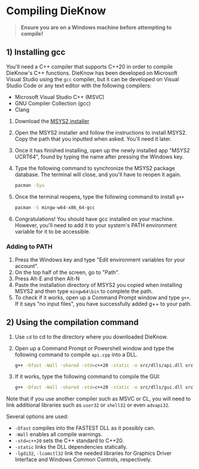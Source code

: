 # Compiling DieKnow

> **Ensure you are on a Windows machine before attempting to compile!**

## 1) Installing gcc

You'll need a C++ compiler that supports C++20 in order to compile DieKnow's C++ functions. DieKnow has been developed on Microsoft Visual Studio using the `gcc` compiler, but it can be developed on Visual Studio Code or any text editor with the following compilers:

* Microsoft Visual Studio C++ (MSVC)
* GNU Compiler Collection (gcc)
* Clang

1. Download the [MSYS2 installer](https://github.com/msys2/msys2-installer/releases/download/2024-07-27/msys2-x86_64-20240727.exe)
2. Open the MSYS2 installer and follow the instructions to install MSYS2. Copy the path that you inputted when asked. You'll need it later.
3. Once it has finished installing, open up the newly installed app "MSYS2 UCRT64", found by typing the name after pressing the Windows key.
4. Type the following command to synchronize the MSYS2 package database. The terminal will close, and you'll have to reopen it again.

   ```bash
   pacman -Syu
   ```
5. Once the terminal reopens, type the following command to install `g++`

   ```bash
   pacman -S mingw-w64-x86_64-gcc
   ```
6. Congratulations! You should have gcc installed on your machine. However, you'll need to add it to your system's PATH environment variable for it to be accessible.

### Adding to PATH

1. Press the Windows key and type "Edit environment variables for your account".
2. On the top half of the screen, go to "Path".
3. Press Alt-E and then Alt-N
4. Paste the installation directory of MSYS2 you copied when installing MSYS2 and then type `mingw64\bin` to complete the path.
5. To check if it works, open up a Command Prompt window and type `g++`. If it says "no input files", you have successfully added g++ to your path.

## 2) Using the compilation command

1. Use `cd` to cd to the directory where you downloaded DieKnow.
2. Open up a Command Prompt or Powershell window and type the following command to compile `api.cpp` into a DLL.

   ```bash
   g++ -Ofast -Wall -shared -std=c++20 -static -o src/dlls/api.dll src/api.cpp -lgdi32
   ```

3. If it works, type the following command to compile the GUI:

   ```bash
   g++ -Ofast -Wall -shared -std=c++20 -static -o src/dlls/gui.dll src/gui.cpp -lgdi32 -lcomctl32
   ```

Note that if you use another compiler such as MSVC or CL, you will need to link additional libraries such as `user32` or `shell32` or even `advapi32`.

Several options are used:

* `-Ofast` compiles into the FASTEST DLL as it possibly can.
* `-Wall` enables all compile warnings.
* `-std=c++20` sets the C++ standard to C++20.
* `-static` links the DLL dependencies statically.
* `-lgdi32`, `-lcomctl32` link the needed libraries for Graphics Driver Interface and Windows Common Controls, respectively.
